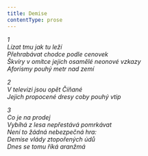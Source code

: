 ```yaml
---
title: Demise
contentType: prose
---
```


<section>

_1  
Lízat tmu jak tu leží  
Přehrabávat chodce podle cenovek  
Škvíry v omítce jejich osamělé neonové vzkazy  
Aforismy pouhý metr nad zemí_

</section>

<section>

_2  
V televizi jsou opět Číňané  
Jejich propocené dresy coby pouhý vtip_

</section>

<section>

_3  
Co je na prodej  
Vybíhá z lesa nepřestává pomrkávat  
Není to žádná nebezpečná hra:  
Demise vlády ztopořených údů  
Dnes se tomu říká aranžmá_

</section>
